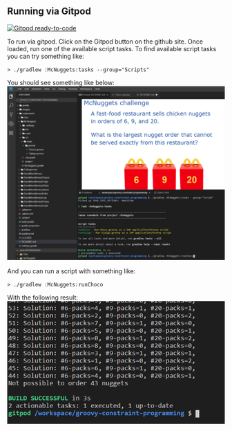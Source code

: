 ## Running via Gitpod

[![Gitpod ready-to-code](https://img.shields.io/badge/Gitpod-ready--to--code-blue?logo=gitpod)](https://gitpod.io/#https://github.com/paulk-asert/groovy-constraint-programming)

To run via gitpod. Click on the Gitpod button on the github site.
Once loaded, run one of the available script tasks. To find
available script tasks you can try something like:

```
> ./gradlew :McNuggets:tasks --group="Scripts"
```

You should see something like below:
![Gitpod tasks](images/Gitpod.png)

And you can run a script with something like:
```
> ./gradlew :McNuggets:runChoco
```

With the following result:
![Gitpod result](images/GitpodResult.png)
